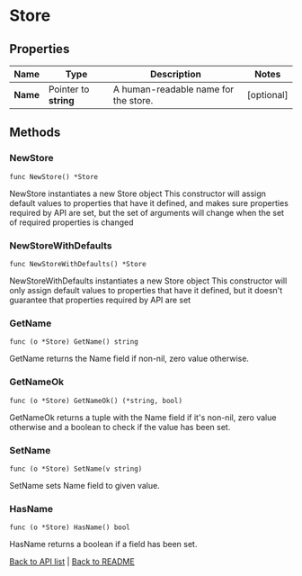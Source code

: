 # Store

## Properties

Name | Type | Description | Notes
------------ | ------------- | ------------- | -------------
**Name** | Pointer to **string** | A human-readable name for the store. | [optional] 

## Methods

### NewStore

`func NewStore() *Store`

NewStore instantiates a new Store object
This constructor will assign default values to properties that have it defined,
and makes sure properties required by API are set, but the set of arguments
will change when the set of required properties is changed

### NewStoreWithDefaults

`func NewStoreWithDefaults() *Store`

NewStoreWithDefaults instantiates a new Store object
This constructor will only assign default values to properties that have it defined,
but it doesn't guarantee that properties required by API are set

### GetName

`func (o *Store) GetName() string`

GetName returns the Name field if non-nil, zero value otherwise.

### GetNameOk

`func (o *Store) GetNameOk() (*string, bool)`

GetNameOk returns a tuple with the Name field if it's non-nil, zero value otherwise
and a boolean to check if the value has been set.

### SetName

`func (o *Store) SetName(v string)`

SetName sets Name field to given value.

### HasName

`func (o *Store) HasName() bool`

HasName returns a boolean if a field has been set.


[Back to API list](../README.md#documentation-for-api-endpoints) | [Back to README](../README.md)
